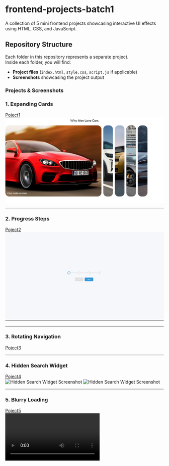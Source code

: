 # frontend-projects-batch1
A collection of 5 mini frontend projects showcasing interactive UI effects using HTML, CSS, and JavaScript.

## Repository Structure
Each folder in this repository represents a separate project.  
Inside each folder, you will find:
- **Project files** (`index.html`, `style.css`, `script.js` if applicable)
- **Screenshots** showcasing the project output

 ### Projects & Screenshots

### 1. Expanding Cards
[Poject1](expandingCards)  
![Expanding Cards Screenshot](expandingCards/ExpandingCards1.png)

---

### 2. Progress Steps
[Poject2](progressSteps)  
![Progress Steps Screenshot](https://github.com/faithadeola/frontend-projects-batch1/blob/main/progressSteps/Screenshot%202025-08-12%20at%2011.29.36.png)

---

### 3. Rotating Navigation
[Poject3](rotatingNavigation)  


---

### 4. Hidden Search Widget
[Poject4](HiddenSearchWidget)  
![Hidden Search Widget Screenshot](SearchWidgetHidden.png)
![Hidden Search Widget Screenshot](SearchWidgetVisible.png)

---

### 5. Blurry Loading
[Poject5](BlurryLoadingImage)  
![Blurry Loading Screenshot](BlurryImageLoad.mp4)
